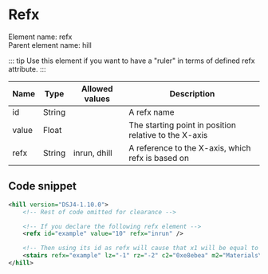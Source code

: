 # Refx

Element name: refx\
Parent element name: hill

::: tip
Use this element if you want to have a "ruler" in terms of defined refx attribute.
:::

| Name  | Type   | Allowed values | Description                                           |
| ----- | ------ | -------------- | ----------------------------------------------------- |
| id    | String |                | A refx name                                           |
| value | Float  |                | The starting point in position relative to the X-axis |
| refx  | String | inrun, dhill   | A reference to the X-axis, which refx is based on     |

## Code snippet

``` xml
<hill version="DSJ4-1.10.0">
    <!-- Rest of code omitted for clearance -->

    <!-- If you declare the following refx element -->
    <refx id="example" value="10" refx="inrun" />

    <!-- Then using its id as refx will cause that x1 will be equal to 10 and x2 will be equal to 20, as x1 and x2 attributes value is based on refx value attribute added to x1 and x2  -->
    <stairs refx="example" lz="-1" rz="-2" c2="0xe8ebea" m2="Materials\material1.xml" t2="Textures\concrete1.png" c1="0x123456" m1="Materials\material1.xml" t1="Textures\rubbermat.png" x1="0" x2="20" />
</hill>
```
